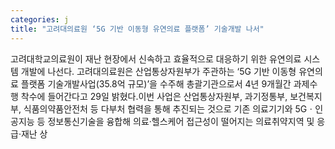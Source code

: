 ```yaml
---
categories: j
title: "고려대의료원 ‘5G 기반 이동형 유연의료 플랫폼’ 기술개발 나서"
---
```

고려대학교의료원이 재난 현장에서 신속하고 효율적으로 대응하기 위한 유연의료 시스템 개발에 나선다.																고려대의료원은 산업통상자원부가 주관하는 ‘5G 기반 이동형 유연의료 플랫폼 기술개발사업(35.8억 규모)’을 수주해 총괄기관으로서 4년 9개월간 과제수행 착수에 들어간다고 29일 밝혔다.이번 사업은 산업통상자원부, 과기정통부, 보건복지부, 식품의약품안전처 등 다부처 협력을 통해 추진되는 것으로 기존 의료기기와 5Gㆍ인공지능 등 정보통신기술을 융합해 의료·헬스케어 접근성이 떨어지는 의료취약지역 및 응급·재난 상